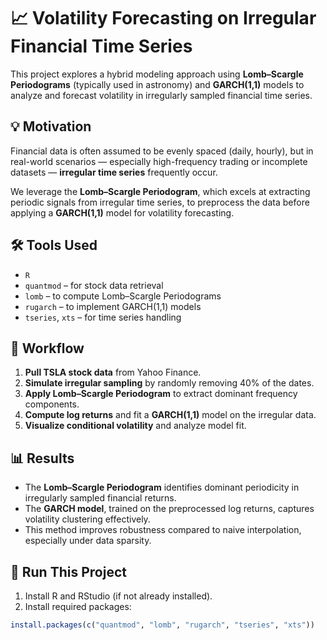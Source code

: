 # 📈 Volatility Forecasting on Irregular Financial Time Series

This project explores a hybrid modeling approach using **Lomb–Scargle Periodograms** (typically used in astronomy) and **GARCH(1,1)** models to analyze and forecast volatility in irregularly sampled financial time series.

## 💡 Motivation

Financial data is often assumed to be evenly spaced (daily, hourly), but in real-world scenarios — especially high-frequency trading or incomplete datasets — **irregular time series** frequently occur.

We leverage the **Lomb–Scargle Periodogram**, which excels at extracting periodic signals from irregular time series, to preprocess the data before applying a **GARCH(1,1)** model for volatility forecasting.

## 🛠️ Tools Used

- `R`
- `quantmod` – for stock data retrieval
- `lomb` – to compute Lomb–Scargle Periodograms
- `rugarch` – to implement GARCH(1,1) models
- `tseries`, `xts` – for time series handling

## 🔁 Workflow

1. **Pull TSLA stock data** from Yahoo Finance.
2. **Simulate irregular sampling** by randomly removing 40% of the dates.
3. **Apply Lomb–Scargle Periodogram** to extract dominant frequency components.
4. **Compute log returns** and fit a **GARCH(1,1)** model on the irregular data.
5. **Visualize conditional volatility** and analyze model fit.

## 📊 Results

- The **Lomb–Scargle Periodogram** identifies dominant periodicity in irregularly sampled financial returns.
- The **GARCH model**, trained on the preprocessed log returns, captures volatility clustering effectively.
- This method improves robustness compared to naive interpolation, especially under data sparsity.

## 🚀 Run This Project

1. Install R and RStudio (if not already installed).
2. Install required packages:

```r
install.packages(c("quantmod", "lomb", "rugarch", "tseries", "xts"))
